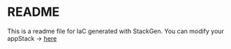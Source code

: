 # README
This is a readme file for IaC generated with StackGen.
You can modify your appStack -> [here](http://main.dev.stackgen.com/appstacks/f505ecb4-90f8-48f4-9a36-e719d11d1d44)

